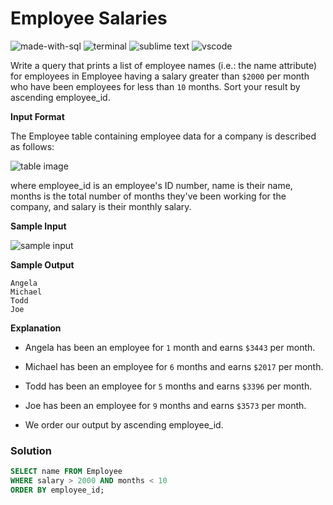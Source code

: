 # Employee Salaries
![made-with-sql](https://img.shields.io/badge/Made%20with-SQL-007396.svg)
![terminal](https://img.shields.io/badge/Windows%20Terminal-4D4D4D?logo=windows%20terminal&logoColor=white)
![sublime text](https://img.shields.io/badge/sublime_text-%23575757.svg?logo=sublime-text&logoColor=important)
![vscode](https://img.shields.io/badge/Visual_Studio_Code-0078D4?logo=visual%20studio%20code&logoColor=white)

Write a query that prints a list of employee names (i.e.: the name attribute) for employees in Employee having a salary greater than `$2000` per month who have been employees for less than `10` months. Sort your result by ascending employee_id.

**Input Format**

The Employee table containing employee data for a company is described as follows:

![table image](https://s3.amazonaws.com/hr-challenge-images/19629/1458557872-4396838885-ScreenShot2016-03-21at4.27.13PM.png)

where employee_id is an employee's ID number, name is their name, months is the total number of months they've been working for the company, and salary is their monthly salary.

**Sample Input**

![sample input](https://s3.amazonaws.com/hr-challenge-images/19629/1458558202-9a8721e44b-ScreenShot2016-03-21at4.32.59PM.png)

**Sample Output**
```
Angela
Michael
Todd
Joe
```

**Explanation**
- Angela has been an employee for `1` month and earns `$3443` per month.

- Michael has been an employee for `6` months and earns `$2017` per month.

- Todd has been an employee for `5` months and earns `$3396` per month.

- Joe has been an employee for `9` months and earns `$3573` per month.

- We order our output by ascending employee_id.


### Solution
```sql
SELECT name FROM Employee
WHERE salary > 2000 AND months < 10
ORDER BY employee_id;
```
